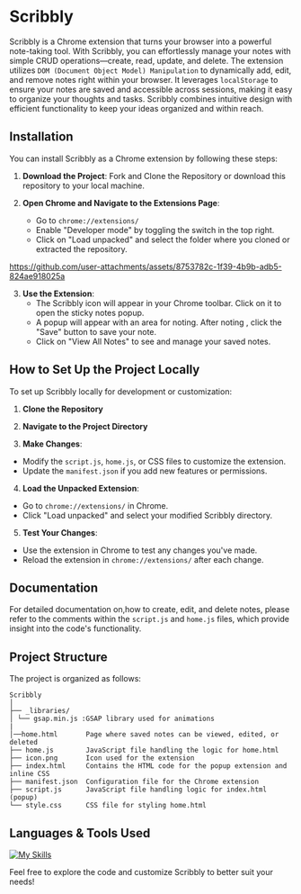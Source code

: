 # Scribbly

Scribbly is a Chrome extension that turns your browser into a powerful note-taking tool. With Scribbly, you can effortlessly manage your notes with simple CRUD operations—create, read, update, and delete. The extension utilizes `DOM (Document Object Model) Manipulation` to dynamically add, edit, and remove notes right within your browser. It leverages `localStorage` to ensure your notes are saved and accessible across sessions, making it easy to organize your thoughts and tasks. Scribbly combines intuitive design with efficient functionality to keep your ideas organized and within reach.



## Installation

You can install Scribbly as a Chrome extension by following these steps:

1. **Download the Project**:
Fork and Clone the Repository or download this repository to your local machine.

2. **Open Chrome and Navigate to the Extensions Page**:
   - Go to `chrome://extensions/`
   - Enable "Developer mode" by toggling the switch in the top right.
   - Click on "Load unpacked" and select the folder where you cloned or extracted the repository.
     

https://github.com/user-attachments/assets/8753782c-1f39-4b9b-adb5-824ae918025a



3. **Use the Extension**:
   - The Scribbly icon will appear in your Chrome toolbar. Click on it to open the sticky notes popup.
   - A popup will appear with an area for noting. After noting , click the "Save" button to save your note. 
   - Click on "View All Notes" to see and manage your saved notes.


## How to Set Up the Project Locally

To set up Scribbly locally for development or customization:

1. **Clone the Repository**

2. **Navigate to the Project Directory**

3. **Make Changes**:
- Modify the `script.js`, `home.js`, or CSS files to customize the extension.
- Update the `manifest.json` if you add new features or permissions.

4. **Load the Unpacked Extension**:
- Go to `chrome://extensions/` in Chrome.
- Click "Load unpacked" and select your modified Scribbly directory.

5. **Test Your Changes**:
- Use the extension in Chrome to test any changes you've made.
- Reload the extension in `chrome://extensions/` after each change.

## Documentation

For detailed documentation on,how to create, edit, and delete notes, please refer to the comments within the `script.js` and `home.js` files, which provide insight into the code's functionality.


## Project Structure
The project is organized as follows:
```
Scribbly 
│ 
├── _libraries/ 
│ └── gsap.min.js :GSAP library used for animations
|
│──home.html       Page where saved notes can be viewed, edited, or deleted
├── home.js        JavaScript file handling the logic for home.html 
├── icon.png       Icon used for the extension 
├── index.html     Contains the HTML code for the popup extension and inline CSS 
├── manifest.json  Configuration file for the Chrome extension 
├── script.js      JavaScript file handling logic for index.html (popup) 
└── style.css      CSS file for styling home.html
```

## Languages & Tools Used
[![My Skills](https://skillicons.dev/icons?i=html,css,js,figma,git)](https://skillicons.dev)


Feel free to explore the code and customize Scribbly to better suit your needs!


  
